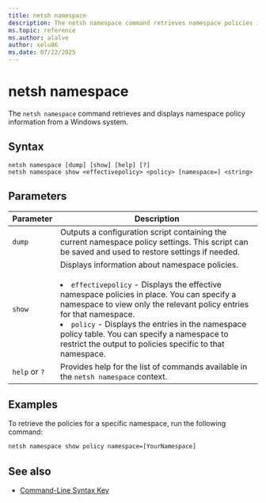 ```yaml
---
title: netsh namespace
description: The netsh namespace command retrieves namespace policies in Windows.
ms.topic: reference
ms.author: alalve
author: xelu86
ms.date: 07/22/2025
---
```


# netsh namespace

The `netsh namespace` command retrieves and displays namespace policy information from a Windows system.

## Syntax

```
netsh namespace [dump] [show] [help] [?]
netsh namespace show <effectivepolicy> <policy> [namespace=] <string>
```

## Parameters

| Parameter | Description |
|--|--|
| `dump` | Outputs a configuration script containing the current namespace policy settings. This script can be saved and used to restore settings if needed. |
| `show` | Displays information about namespace policies. <br><br><li> `effectivepolicy` - Displays the effective namespace policies in place. You can specify a namespace to view only the relevant policy entries for that namespace. <li> `policy` - Displays the entries in the namespace policy table. You can specify a namespace to restrict the output to policies specific to that namespace. |
| `help` or `?` | Provides help for the list of commands available in the `netsh namespace` context. |

## Examples

To retrieve the policies for a specific namespace, run the following command:

```cmd
netsh namespace show policy namespace=[YourNamespace]
```

## See also

- [Command-Line Syntax Key](command-line-syntax-key.md)

